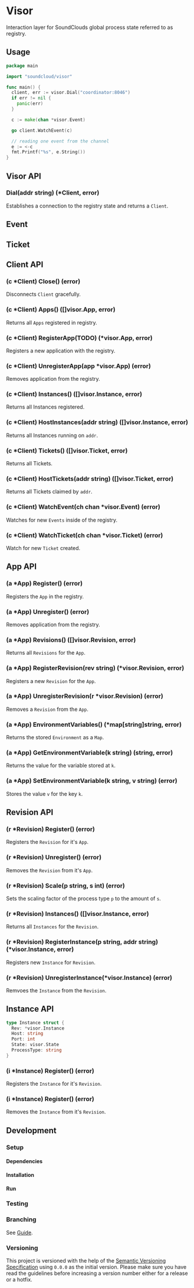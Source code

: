 # Visor

Interaction layer for SoundClouds global process state referred to as registry.

## Usage

``` go
package main

import "soundcloud/visor"

func main() {
  client, err := visor.Dial("coordinator:8046")
  if err != nil {
    panic(err)
  }

  c := make(chan *visor.Event)

  go client.WatchEvent(c)

  // reading one event from the channel
  e := <-c
  fmt.Printf("%s", e.String())
}
```

## Visor API

### Dial(addr string) (*Client, error)

Establishes a connection to the registry state and returns a `Client`.

## Event

## Ticket

## Client API

### (c *Client) Close() (error)

Disconnects `Client` gracefully.

### (c *Client) Apps() ([]visor.App, error)

Returns all `Apps` registered in registry.

### (c *Client) RegisterApp(**TODO**) (*visor.App, error)

Registers a new application with the registry.

### (c *Client) UnregisterApp(app *visor.App) (error)

Removes application from the registry.

### (c *Client) Instances() ([]visor.Instance, error)

Returns all Instances registered.

### (c *Client) HostInstances(addr string) ([]visor.Instance, error)

Returns all Instances running on `addr`.

### (c *Client) Tickets() ([]visor.Ticket, error)

Returns all Tickets.

### (c *Client) HostTickets(addr string) ([]visor.Ticket, error)

Returns all Tickets claimed by `addr`.

### (c *Client) WatchEvent(ch chan *visor.Event) (error)

Watches for new `Events` inside of the registry.

### (c *Client) WatchTicket(ch chan *visor.Ticket) (error)

Watch for new `Ticket` created.

## App API

### (a *App) Register() (error)

Registers the `App` in the registry.

### (a *App) Unregister() (error)

Removes application from the registry.

### (a *App) Revisions() ([]visor.Revision, error)

Returns all `Revisions` for the `App`.

### (a *App) RegisterRevision(rev string) (*visor.Revision, error)

Registers a new `Revision` for the `App`.

### (a *App) UnregisterRevision(r *visor.Revision) (error)

Removes a `Revision` from the `App`.

### (a *App) EnvironmentVariables() (*map[string]string, error)

Returns the stored `Environment` as a `Map`.

### (a *App) GetEnvironmentVariable(k string) (string, error)

Returns the value for the variable stored at `k`.

### (a *App) SetEnvironmentVariable(k string, v string) (error)

Stores the value `v` for the key `k`.

## Revision API

### (r *Revision) Register() (error)

Registers the `Revision` for it's `App`.

### (r *Revision) Unregister() (error)

Removes the `Revision` from it's `App`.

### (r *Revision) Scale(p string, s int) (error)

Sets the scaling factor of the process type `p` to the amount of `s`.

### (r *Revision) Instances() ([]visor.Instance, error)

Returns all `Instances` for the `Revision`.

### (r *Revision) RegisterInstance(p string, addr string) (*visor.Instance, error)

Registers new `Instance` for `Revision`.

### (r *Revision) UnregisterInstance(*visor.Instance) (error)

Remvoes the `Instance` from the `Revision`.

## Instance API

``` go
type Instance struct {
  Rev: *visor.Instance
  Host: string
  Port: int
  State: visor.State
  ProcessType: string
}
```

### (i *Instance) Register() (error)

Registers the `Instance` for it's `Revision`.

### (i *Instance) Register() (error)

Removes the `Instance` from it's `Revision`.

## Development

### Setup

#### Dependencies

#### Installation

#### Run

### Testing

### Branching

See [Guide](https://github.com/soundcloud/soundcloud/wiki/conventions-git#wiki-using-git-flow).

### Versioning

This project is versioned with the help of the [Semantic Versioning Specification](http://semver.org/) using `0.0.0` as the initial version. Please make sure you have read the guidelines before increasing a version number either for a release or a hotfix.
